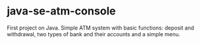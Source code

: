 # java-se-atm-console
First project on Java.
Simple ATM system with basic functions: deposit and withdrawal, two types of bank and their accounts and a simple menu.
